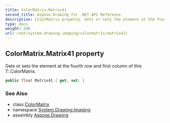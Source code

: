 ```yaml
---
title: ColorMatrix.Matrix41
second_title: Aspose.Drawing for .NET API Reference
description: ColorMatrix property. Gets or sets the element at the fourth row and first column of this T.ColorMatrix
type: docs
weight: 240
url: /net/system.drawing.imaging/colormatrix/matrix41/
---
```

## ColorMatrix.Matrix41 property

Gets or sets the element at the fourth row and first column of this T:.ColorMatrix.

```csharp
public float Matrix41 { get; set; }
```

### See Also

* class [ColorMatrix](../)
* namespace [System.Drawing.Imaging](../../colormatrix/)
* assembly [Aspose.Drawing](../../../)


